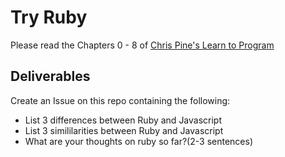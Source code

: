 # Try Ruby

Please read the Chapters 0 - 8 of [Chris Pine's Learn to Program](https://pine.fm/LearnToProgram/)

## Deliverables

Create an Issue on this repo containing the following:

- List 3 differences between Ruby and Javascript
- List 3 simililarities between Ruby and Javascript
- What are your thoughts on ruby so far?(2-3 sentences)
